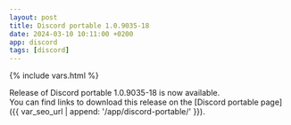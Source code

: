 ```yaml
---
layout: post
title: Discord portable 1.0.9035-18
date: 2024-03-10 10:11:00 +0200
app: discord
tags: [discord]
---
```

{% include vars.html %}

Release of Discord portable 1.0.9035-18 is now available.<br />
You can find links to download this release on the [Discord portable page]({{ var_seo_url | append: '/app/discord-portable/' }}).
